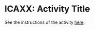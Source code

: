 # ICAXX: Activity Title
See the instructions of the activity <a href="https://docs.google.com/document/d/1R8xhCAEq2J98A9asZaRWo3EJ_rXr7JkuEkwh2MY4dsg/preview" target="_blank">here</a>.
